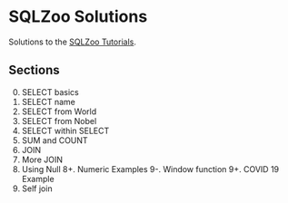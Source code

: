 # SQLZoo Solutions

Solutions to the [SQLZoo Tutorials](https://www.sqlzoo.net/wiki/SQL_Tutorial).

## Sections
0. SELECT basics
1. SELECT name
2. SELECT from World
3. SELECT from Nobel
4. SELECT within SELECT
5. SUM and COUNT
6. JOIN
7. More JOIN
8. Using Null
8+. Numeric Examples
9-. Window function
9+. COVID 19 Example
9. Self join
